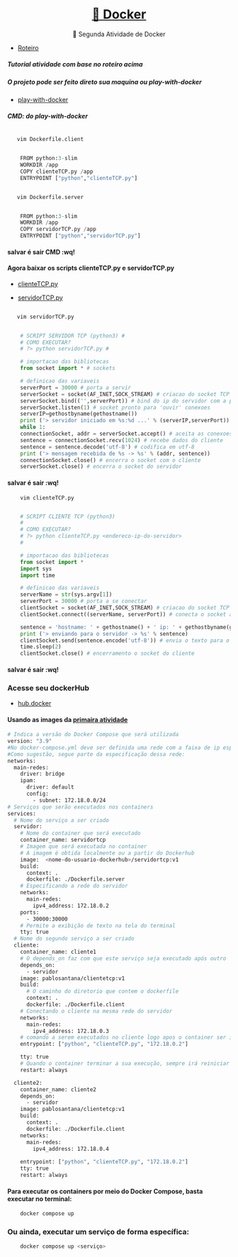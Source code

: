 <h1 align="center">
    <a href="https://docs.docker.com/">🔗 Docker</a>
</h1>
<p align="center">🚀 Segunda Atividade de Docker</p>

- [Roteiro](./aula_4_-_roteiro_docker_-_Docker_Compose.pdf)

##### Tutorial atividade com base no roteiro acima

##### O projeto pode ser feito direto sua maquina ou play-with-docker

- [play-with-docker](https://labs.play-with-docker.com)

##### CMD: do play-with-docker

```bash

   vim Dockerfile.client

```

```python

    FROM python:3-slim
    WORKDIR /app
    COPY clienteTCP.py /app
    ENTRYPOINT ["python","clienteTCP.py"]

```

```bash

   vim Dockerfile.server

```

```python

    FROM python:3-slim
    WORKDIR /app
    COPY servidorTCP.py /app
    ENTRYPOINT ["python","servidorTCP.py"]

```

#### salvar é sair CMD :wq!

#### Agora baixar os scripts clienteTCP.py e servidorTCP.py

- [clienteTCP.py](https://www.dca.ufrn.br/~viegas/disciplinas/DCA0132/files/Sockets/clienteTCP.py)

- [servidorTCP.py](https://www.dca.ufrn.br/~viegas/disciplinas/DCA0132/files/Sockets/servidorTCP.py)

```bash

   vim servidorTCP.py

```

```python

    # SCRIPT SERVIDOR TCP (python3) #
    # COMO EXECUTAR?
    # ?> python servidorTCP.py #

    # importacao das bibliotecas
    from socket import * # sockets

    # definicao das variaveis
    serverPort = 30000 # porta a servir
    serverSocket = socket(AF_INET,SOCK_STREAM) # criacao do socket TCP
    serverSocket.bind(('',serverPort)) # bind do ip do servidor com a porta
    serverSocket.listen(1) # socket pronto para 'ouvir' conexoes
    serverIP=gethostbyname(gethostname())
    print ('> servidor iniciado em %s:%d ...' % (serverIP,serverPort))
    while 1:
    connectionSocket, addr = serverSocket.accept() # aceita as conexoes dos clientes
    sentence = connectionSocket.recv(1024) # recebe dados do cliente
    sentence = sentence.decode('utf-8') # codifica em utf-8
    print ('> mensagem recebida de %s -> %s' % (addr, sentence))
    connectionSocket.close() # encerra o socket com o cliente
    serverSocket.close() # encerra o socket do servidor

```

#### salvar é sair :wq!

```bahs
    vim clienteTCP.py
```

```python

    # SCRIPT CLIENTE TCP (python3)
    #
    # COMO EXECUTAR?
    # ?> python clienteTCP.py <endereco-ip-do-servidor>
    #

    # importacao das bibliotecas
    from socket import *
    import sys
    import time

    # definicao das variaveis
    serverName = str(sys.argv[1])
    serverPort = 30000 # porta a se conectar
    clientSocket = socket(AF_INET,SOCK_STREAM) # criacao do socket TCP
    clientSocket.connect((serverName, serverPort)) # conecta o socket ao servidor

    sentence = 'hostname: ' + gethostname() + ' ip: ' + gethostbyname(gethostname())
    print ('> enviando para o servidor -> %s' % sentence)
    clientSocket.send(sentence.encode('utf-8')) # envia o texto para o servidor
    time.sleep(2)
    clientSocket.close() # encerramento o socket do cliente

```

#### salvar é sair :wq!

### Acesse seu dockerHub

- [hub.docker](https://hub.docker.com/)


#### Usando as images da <a href="https://github.com/PabloSanttana/Engenharia-de-Dados--UFRN/tree/master/Atividade01" target="_blank">primaira atividade</a>

```bash
# Indica a versão do Docker Compose que será utilizada
version: "3.9"
#No docker-compose.yml deve ser definida uma rede com a faixa de ip específica na rede 172.18.0.0/24.
#Como sugestão, segue parte da especificação dessa rede:
networks:
  main-redes:
    driver: bridge
    ipam:
      driver: default
      config:
        - subnet: 172.18.0.0/24
# Serviços que serão executados nos containers
services:
  # Nome do serviço a ser criado
  servidor:
    # Nome do container que será executado
    container_name: servidortcp
    # Imagem que será executada no container
    # A imagem é obtida localmente ou a partir do Dockerhub
    image:  <nome-do-usuario-dockerhub>/servidortcp:v1
    build:
      context: .
      dockerfile: ./Dockerfile.server
    # Especificando a rede do servidor
    networks:
      main-redes:
        ipv4_address: 172.18.0.2
    ports:
      - 30000:30000
    # Permite a exibição de texto na tela do terminal
    tty: true
  # Nome do segundo serviço a ser criado
  cliente:
    container_name: cliente1
    # O depends_on faz com que este serviço seja executado após outro
    depends_on:
      - servidor
    image: pablosantana/clientetcp:v1
    build:
      # O caminho do diretorio que contem o dockerfile
      context: .
      dockerfile: ./Dockerfile.client
    # Conectando o cliente na mesma rede do servidor
    networks:
      main-redes:
        ipv4_address: 172.18.0.3
    # comando a serem executados no cliente logo apos o container ser inicializado passado ip do servidor
    entrypoint: ["python", "clienteTCP.py", "172.18.0.2"]

    tty: true
    # Quando o container terminar a sua execução, sempre irá reiniciar
    restart: always

  cliente2:
    container_name: cliente2
    depends_on:
      - servidor
    image: pablosantana/clientetcp:v1
    build:
      context: .
      dockerfile: ./Dockerfile.client
    networks:
      main-redes:
        ipv4_address: 172.18.0.4
        
    entrypoint: ["python", "clienteTCP.py", "172.18.0.2"]
    tty: true
    restart: always


```

#### Para executar os containers por meio do Docker Compose, basta executar no terminal:

```bash
    docker compose up
```

### Ou ainda, executar um serviço de forma específica:

```bash
    docker compose up <serviço>
```
